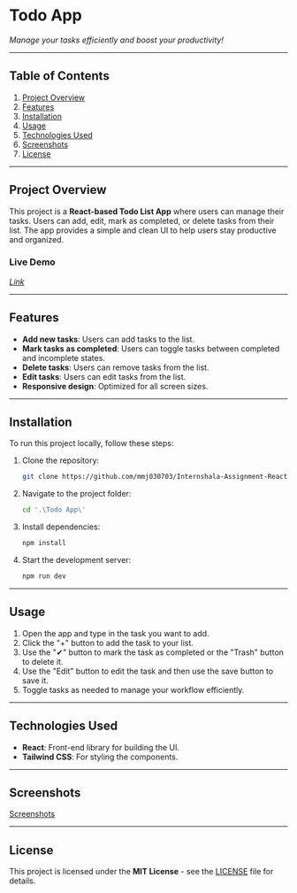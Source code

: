 # **Todo App**

_Manage your tasks efficiently and boost your productivity!_

---

## Table of Contents

1. [Project Overview](#project-overview)
2. [Features](#features)
3. [Installation](#installation)
4. [Usage](#usage)
5. [Technologies Used](#technologies-used)
6. [Screenshots](#screenshots)
7. [License](#license)

---

## Project Overview

This project is a **React-based Todo List App** where users can manage their tasks. Users can add, edit, mark as completed, or delete tasks from their list. The app provides a simple and clean UI to help users stay productive and organized.

### Live Demo

_[Link](https://todo-app-mmj030703.netlify.app/)_

---

## Features

- **Add new tasks**: Users can add tasks to the list.
- **Mark tasks as completed**: Users can toggle tasks between completed and incomplete states.
- **Delete tasks**: Users can remove tasks from the list.
- **Edit tasks**: Users can edit tasks from the list.
- **Responsive design**: Optimized for all screen sizes.

---

## Installation

To run this project locally, follow these steps:

1. Clone the repository:

   ```bash
   git clone https://github.com/mmj030703/Internshala-Assignment-React-1-Todo-App.git
   ```

2. Navigate to the project folder:

   ```bash
   cd '.\Todo App\'
   ```

3. Install dependencies:

   ```bash
   npm install
   ```

4. Start the development server:

   ```bash
   npm run dev
   ```

---

## Usage

1. Open the app and type in the task you want to add.
2. Click the "+" button to add the task to your list.
3. Use the "✔" button to mark the task as completed or the "Trash" button to delete it.
4. Use the "Edit" button to edit the task and then use the save button to save it.
5. Toggle tasks as needed to manage your workflow efficiently.

---

## Technologies Used

- **React**: Front-end library for building the UI.
- **Tailwind CSS**: For styling the components.

---

## Screenshots

[Screenshots](https://github.com/mmj030703/Internshala-JavaScript-Project-1---Weather-Application/wiki/Screenshots-of-the-App)

---

## License

This project is licensed under the **MIT License** - see the [LICENSE](LICENSE) file for details.
